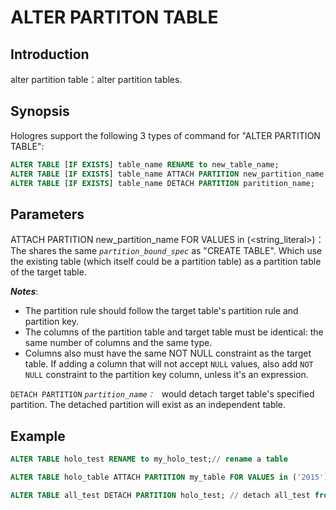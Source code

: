 # ALTER PARTITON TABLE

## Introduction

alter partition table：alter partition tables.

## Synopsis

Hologres support the following 3 types of command for "ALTER PARTITION TABLE":
```sql
ALTER TABLE [IF EXISTS] table_name RENAME to new_table_name;
ALTER TABLE [IF EXISTS] table_name ATTACH PARTITION new_partition_name FOR VALUES in (<string_literal>);
ALTER TABLE [IF EXISTS] table_name DETACH PARTITION paritition_name;
```
## Parameters

ATTACH PARTITION new_partition_name FOR VALUES in (<string_literal>)：The shares the same _`partition_bound_spec`_ as "CREATE TABLE". Which use the existing table (which itself could be a partition table) as a partition table of the target table.

_**Notes**_:

- The partition rule should follow the target table's partition rule and partition key.
- The columns of the partition table and target table must be identical: the same number of columns and the same type.
- Columns also must have the same NOT NULL constraint as the target table. If adding a column that will not accept `NULL` values, also add `NOT NULL` constraint to the partition key column, unless it's an expression.

`DETACH PARTITION` _`partition_name： `_ would detach target table's specified partition. The detached partition will exist as an independent table. 

## Example

```sql
ALTER TABLE holo_test RENAME to my_holo_test;// rename a table

ALTER TABLE holo_table ATTACH PARTITION my_table FOR VALUES in ('2015');// make holo_table as a partition of my_table

ALTER TABLE all_test DETACH PARTITION holo_test; // detach all_test from the partition tables of holo_test
```

